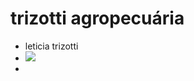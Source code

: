 # trizotti agropecuária

- leticia trizotti
- ![](https://media.tenor.com/DYzUq3uX1QgAAAAC/tom-and-jerry-evil.gif)
- 
